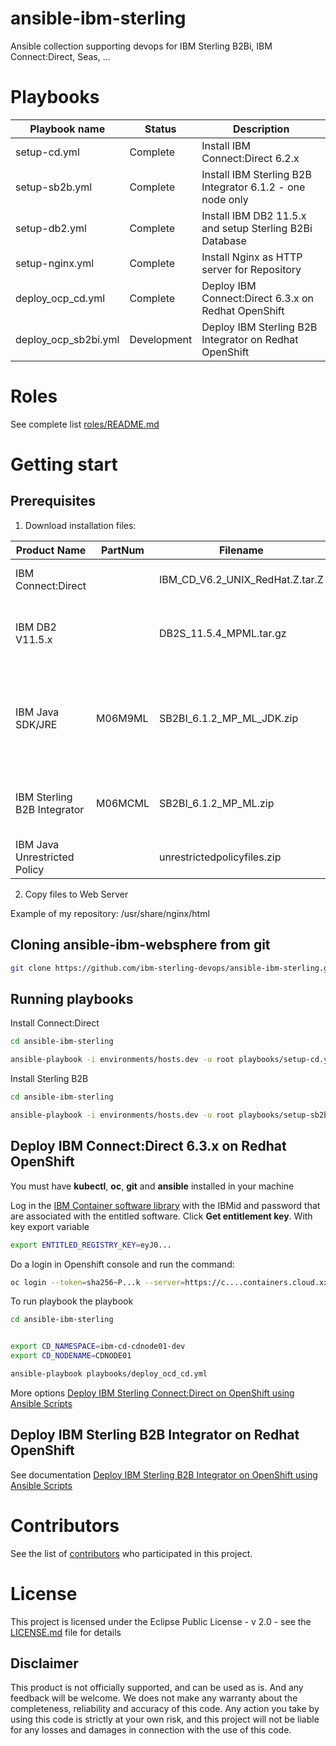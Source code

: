 # ansible-ibm-sterling
Ansible collection supporting devops for IBM Sterling B2Bi, IBM Connect:Direct, Seas, ...


# Playbooks

| Playbook name                 | Status         |           Description                                        |
|-------------------------------|----------------|--------------------------------------------------------------|
| setup-cd.yml                  | Complete       | Install IBM Connect:Direct 6.2.x |
| setup-sb2b.yml                | Complete       | Install IBM Sterling B2B Integrator 6.1.2  - one node only |
| setup-db2.yml                 | Complete       | Install IBM DB2 11.5.x and setup Sterling B2Bi Database |
| setup-nginx.yml               | Complete       | Install Nginx as HTTP server for Repository|    
| deploy_ocp_cd.yml             | Complete       | Deploy IBM Connect:Direct 6.3.x on Redhat OpenShift |
| deploy_ocp_sb2bi.yml          | Development    | Deploy IBM Sterling B2B Integrator on Redhat OpenShift |

# Roles

See complete list [roles/README.md](roles/README.md)


# Getting start

## Prerequisites

1) Download installation files:

| Product Name                  | PartNum | Filename                        |           Description                                        |
|-------------------------------|---------|---------------------------------|--------------------------------------------------------------|
| IBM Connect:Direct            |         | IBM_CD_V6.2_UNIX_RedHat.Z.tar.Z | IBM Connect:Direct 6.2.x|
| IBM DB2 V11.5.x               |         | DB2S_11.5.4_MPML.tar.gz         | IBM DB2 V11.5.4 Multi-platform Multi-language|
| IBM Java SDK/JRE              | M06M9ML | SB2BI_6.1.2_MP_ML_JDK.zip       | IBM Sterling B2B Integrator V6.1.2 or IBM Sterling File Gateway V6.1.2 Java SDK/JRE Multiplatform|
| IBM Sterling B2B Integrator   | M06MCML | SB2BI_6.1.2_MP_ML.zip           | IBM Sterling B2B Integrator V6.1.2 for Multiplatform Multilingual|
| IBM Java Unrestricted Policy  |         | unrestrictedpolicyfiles.zip     |               |

2) Copy files to Web Server

Example of my repository: /usr/share/nginx/html


## Cloning ansible-ibm-websphere from git

```bash 
git clone https://github.com/ibm-sterling-devops/ansible-ibm-sterling.git
```

## Running playbooks

Install Connect:Direct

```bash 
cd ansible-ibm-sterling

ansible-playbook -i environments/hosts.dev -u root playbooks/setup-cd.yml
```

Install Sterling B2B

```bash 
cd ansible-ibm-sterling

ansible-playbook -i environments/hosts.dev -u root playbooks/setup-sb2b.yml
```

## Deploy IBM Connect:Direct 6.3.x on Redhat OpenShift

You must have **kubectl**, **oc**, **git** and **ansible** installed in your machine

Log in the [IBM Container software library](https://myibm.ibm.com/products-services/containerlibrary) with the IBMid and password that are associated with the entitled software. Click **Get entitlement key**. With key export variable

```bash 
export ENTITLED_REGISTRY_KEY=eyJ0...
```

Do a login in Openshift console and run the command:

```bash 
oc login --token=sha256~P...k --server=https://c....containers.cloud.xxx.com:31234
```


To run playbook the playbook

```bash 
cd ansible-ibm-sterling


export CD_NAMESPACE=ibm-cd-cdnode01-dev
export CD_NODENAME=CDNODE01

ansible-playbook playbooks/deploy_ocd_cd.yml
```

More options [Deploy IBM Sterling Connect:Direct on OpenShift using Ansible Scripts](docs/deploy_ocp_cd.md)

## Deploy IBM Sterling B2B Integrator on Redhat OpenShift

See documentation [Deploy IBM Sterling B2B Integrator on OpenShift using Ansible Scripts](docs/deploy_ocp_sb2bi.md)

# Contributors

See the list of [contributors](https://github.com/ibm-sterling-devops/ansible-ibm-sterling/contributors) who participated in this project.

# License

This project is licensed under the Eclipse Public License - v 2.0 - see the [LICENSE.md](LICENSE.md) file for details

## Disclaimer

This product is not officially supported, and can be used as is. And any feedback will be welcome. We does not make any warranty about the completeness, reliability and accuracy of this code. Any action you take by using this code is strictly at your own risk, and this project will not be liable for any losses and damages in connection with the use of this code.
